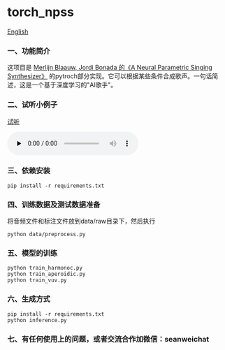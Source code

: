 # torch_npss
[English](README.md)

### 一、功能简介

这项目是 [Merlijn Blaauw, Jordi Bonada 的《A Neural Parametric Singing Synthesizer》](!http://example.com/) 的pytroch部分实现。它可以根据某些条件合成歌声。一句话简述，这是一个基于深度学习的"AI歌手"。

### 二、试听小例子
[试听](data/gen_wav/29test.wav)

<audio id="audio" controls="" preload="none">
<source id="mp3" src="data/gen_wav/29test.wav">
</audio>


### 三、依赖安装 
```
pip install -r requirements.txt
```

### 四、训练数据及测试数据准备
将音频文件和标注文件放到data/raw目录下，然后执行

```
python data/preprocess.py
```
### 五、模型的训练
```
python train_harmonoc.py
python train_aperoidic.py
python train_vuv.py
```

### 六、生成方式 
```
pip install -r requirements.txt 
python inference.py
```

### 七、有任何使用上的问题，或者交流合作加微信：seanweichat
